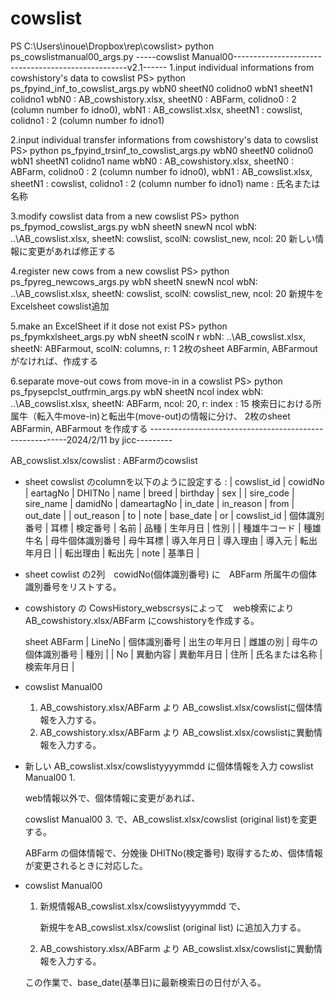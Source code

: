# cowslist
PS C:\Users\inoue\Dropbox\rep\cowslist>  python ps_cowslistmanual00_args.py
-----cowslist Manual00---------------------------------------------------v2.1------
1.input individual informations from cowshistory's data to cowslist
PS> python ps_fpyind_inf_to_cowslist_args.py wbN0 sheetN0 colidno0 wbN1 sheetN1 colidno1
wbN0 : AB_cowshistory.xlsx, sheetN0 : ABFarm, colidno0 : 2 (column number fo idno0),
wbN1 : AB_cowslist.xlsx, sheetN1 : cowslist, colidno1 : 2 (column number fo idno1)

2.input individual transfer informations from cowshistory's data to cowslist
PS> python ps_fpyind_trsinf_to_cowslist_args.py wbN0 sheetN0 colidno0
wbN1 sheetN1 colidno1 name
wbN0 : AB_cowshistory.xlsx, sheetN0 : ABFarm, colidno0 : 2 (column number fo idno0),
wbN1 : AB_cowslist.xlsx, sheetN1 : cowslist, colidno1 : 2 (column number fo idno1)
name : 氏名または名称

3.modify cowslist data from a new cowslist
PS> python ps_fpymod_cowslist_args.py wbN sheetN snewN ncol
wbN: ..\AB_cowslist.xlsx, sheetN: cowslist, scolN: cowslist_new, ncol: 20
新しい情報に変更があれば修正する

4.register new cows from a new cowslist
PS> python ps_fpyreg_newcows_args.py wbN sheetN snewN ncol
wbN: ..\AB_cowslist.xlsx, sheetN: cowslist, scolN: cowslist_new, ncol: 20
新規牛をExcelsheet cowslist追加

5.make an ExcelSheet if it dose not exist
PS> python ps_fpymkxlsheet_args.py wbN sheetN scolN r
wbN: ..\AB_cowslist.xlsx, sheetN: ABFarmout, scolN: columns, r: 1
2枚のsheet ABFarmin, ABFarmout がなければ、作成する

6.separate move-out cows from move-in in a cowslist
PS> python ps_fpysepclst_outfrmin_args.py wbN sheetN ncol index
wbN: ..\AB_cowslist.xlsx, sheetN: ABFarm, ncol: 20, r: index : 15
検索日における所属牛（転入牛move-in)と転出牛(move-out)の情報に分け、
2枚のsheet ABFarmin, ABFarmout を作成する
---------------------------------------------------------2024/2/11 by jicc---------

AB_cowslist.xlsx/cowslist : ABFarmのcowslist

- sheet cowslist のcolumnを以下のように設定する :
| cowslist_id | cowidNo | eartagNo | DHITNo | name | breed | birthday | sex |
| sire_code | sire_name | damidNo | dameartagNo | in_date | in_reason | from | out_date |
| out_reason | to | note | base_date |
or
| cowslist_id | 個体識別番号 | 耳標 | 検定番号 | 名前 | 品種 | 生年月日 | 性別 |
| 種雄牛コード | 種雄牛名 | 母牛個体識別番号 | 母牛耳標 | 導入年月日 | 導入理由 | 導入元 | 転出年月日 |
| 転出理由 | 転出先 | note | 基準日 |
- sheet cowlist の2列　cowidNo(個体識別番号) に　ABFarm 所属牛の個体識別番号をリストする。
- cowshistory の CowsHistory_webscrsysによって　web検索によりAB_cowshistory.xlsx/ABFarm にcowshistoryを作成する。
    
    sheet ABFarm
| LineNo | 個体識別番号 | 出生の年月日 | 雌雄の別 | 母牛の個体識別番号 | 種別 |
| No | 異動内容 | 異動年月日 | 住所 | 氏名または名称 | 検索年月日 |

- cowslist Manual00
    1. AB_cowshistory.xlsx/ABFarm より AB_cowslist.xlsx/cowslistに個体情報を入力する。
    2. AB_cowshistory.xlsx/ABFarm より AB_cowslist.xlsx/cowslistに異動情報を入力する。
- 新しい AB_cowslist.xlsx/cowslistyyyymmdd に個体情報を入力 cowslist Manual00 1.
    
    web情報以外で、個体情報に変更があれば、
    
    cowslist Manual00 3. で、AB_cowslist.xlsx/cowslist (original list)を変更する。
    
    ABFarm の個体情報で、分娩後 DHITNo(検定番号) 取得するため、個体情報が変更されるときに対応した。
    
- cowslist Manual00
    1. 新規情報AB_cowslist.xlsx/cowslistyyyymmdd で、
        
        新規牛をAB_cowslist.xlsx/cowslist (original list) に追加入力する。
        
    
    2. AB_cowshistory.xlsx/ABFarm より AB_cowslist.xlsx/cowslistに異動情報を入力する。
    
    この作業で、base_date(基準日)に最新検索日の日付が入る。
